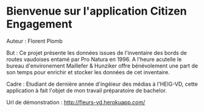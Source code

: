 # Bienvenue sur l'application Citizen Engagement

Auteur : Florent Plomb

But : Ce projet présente les données issues de l'inventaire des bords de routes vaudoises entamé par Pro Natura en 1996.
A l'heure acutelle le bureau d'environement Maillefer & Hunziker offre bénévolement une part de son temps pour enrichir et stocker les données
de cet inventaire. 

Cadre : Etudiant de dernière année d'ingéieur des médias à l'HEIG-VD, cette application à fait l'objet de mon travail préparatoire de bachelor.

Url de démonstration : http://fleurs-vd.herokuapp.com/
